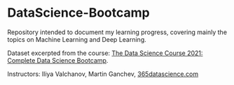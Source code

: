 # DataScience-Bootcamp
 Repository intended to document my learning progress, covering mainly the topics on Machine Learning and Deep Learning. 
 
 Dataset excerpted from the course: [The Data Science Course 2021: Complete Data Science Bootcamp](https://www.udemy.com/course/the-data-science-course-complete-data-science-bootcamp).

Instructors: Iliya Valchanov, Martin Ganchev, [365datascience.com](https://365datascience.com/) 
